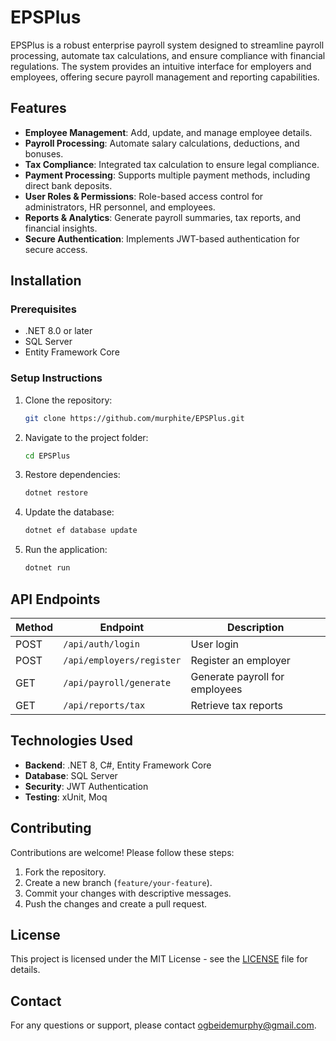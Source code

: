 # EPSPlus

EPSPlus is a robust enterprise payroll system designed to streamline payroll processing, automate tax calculations, and ensure compliance with financial regulations. The system provides an intuitive interface for employers and employees, offering secure payroll management and reporting capabilities.

## Features

- **Employee Management**: Add, update, and manage employee details.
- **Payroll Processing**: Automate salary calculations, deductions, and bonuses.
- **Tax Compliance**: Integrated tax calculation to ensure legal compliance.
- **Payment Processing**: Supports multiple payment methods, including direct bank deposits.
- **User Roles & Permissions**: Role-based access control for administrators, HR personnel, and employees.
- **Reports & Analytics**: Generate payroll summaries, tax reports, and financial insights.
- **Secure Authentication**: Implements JWT-based authentication for secure access.

## Installation

### Prerequisites
- .NET 8.0 or later
- SQL Server
- Entity Framework Core

### Setup Instructions
1. Clone the repository:
   ```bash
   git clone https://github.com/murphite/EPSPlus.git
   ```
2. Navigate to the project folder:
   ```bash
   cd EPSPlus
   ```
3. Restore dependencies:
   ```bash
   dotnet restore
   ```
4. Update the database:
   ```bash
   dotnet ef database update
   ```
5. Run the application:
   ```bash
   dotnet run
   ```

## API Endpoints

| Method | Endpoint                  | Description |
|--------|---------------------------|-------------|
| POST   | `/api/auth/login`         | User login |
| POST   | `/api/employers/register` | Register an employer |
| GET    | `/api/payroll/generate`   | Generate payroll for employees |
| GET    | `/api/reports/tax`        | Retrieve tax reports |

## Technologies Used

- **Backend**: .NET 8, C#, Entity Framework Core
- **Database**: SQL Server
- **Security**: JWT Authentication
- **Testing**: xUnit, Moq

## Contributing

Contributions are welcome! Please follow these steps:
1. Fork the repository.
2. Create a new branch (`feature/your-feature`).
3. Commit your changes with descriptive messages.
4. Push the changes and create a pull request.

## License

This project is licensed under the MIT License - see the [LICENSE](LICENSE) file for details.

## Contact

For any questions or support, please contact [ogbeidemurphy@gmail.com](mailto:ogbeidemurphy@gmail.com).

